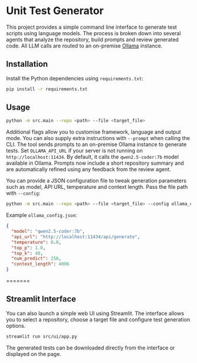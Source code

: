# Unit Test Generator

This project provides a simple command line interface to generate test scripts
using language models. The process is broken down into several agents that
analyze the repository, build prompts and review generated code. All LLM calls
are routed to an on-premise [Ollama](https://ollama.com/) instance.

## Installation

Install the Python dependencies using `requirements.txt`:

```bash
pip install -r requirements.txt
```

## Usage

```bash
python -m src.main --repo <path> --file <target_file>
```

Additional flags allow you to customise framework, language and output mode.
You can also supply extra instructions with `--prompt` when calling the CLI.
The tool sends prompts to an on-premise Ollama instance to generate tests. Set
`OLLAMA_API_URL` if your server is not running on `http://localhost:11434`.
By default, it calls the `qwen2.5-coder:7b` model available in Ollama. Prompts
now include a short repository summary and are automatically refined using any
feedback from the review agent.

You can provide a JSON configuration file to tweak generation parameters such as
model, API URL, temperature and context length. Pass the file path with `--config`:

```bash
python -m src.main --repo <path> --file <target_file> --config ollama_config.json
```

Example `ollama_config.json`:

```json
{
  "model": "qwen2.5-coder:7b",
  "api_url": "http://localhost:11434/api/generate",
  "temperature": 0.0,
  "top_p": 1.0,
  "top_k": 40,
  "num_predict": 256,
  "context_length": 4096
}
```
=======

## Streamlit Interface

You can also launch a simple web UI using Streamlit. The interface allows you to
select a repository, choose a target file and configure test generation options.

```bash
streamlit run src/ui/app.py
```

The generated tests can be downloaded directly from the interface or displayed
on the page.
